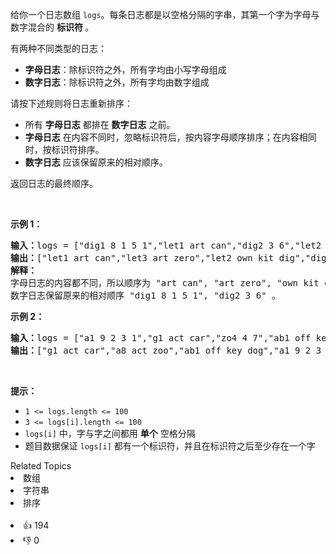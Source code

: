 <p>给你一个日志数组 <code>logs</code>。每条日志都是以空格分隔的字串，其第一个字为字母与数字混合的<em> </em><strong>标识符 </strong>。</p>

<p>有两种不同类型的日志：</p>

<ul> 
 <li><strong>字母日志</strong>：除标识符之外，所有字均由小写字母组成</li> 
 <li><strong>数字日志</strong>：除标识符之外，所有字均由数字组成</li> 
</ul>

<p>请按下述规则将日志重新排序：</p>

<ul> 
 <li>所有 <strong>字母日志</strong> 都排在 <strong>数字日志</strong> 之前。</li> 
 <li><strong>字母日志</strong> 在内容不同时，忽略标识符后，按内容字母顺序排序；在内容相同时，按标识符排序。</li> 
 <li><strong>数字日志</strong> 应该保留原来的相对顺序。</li> 
</ul>

<p>返回日志的最终顺序。</p>

<p>&nbsp;</p>

<p><strong>示例 1：</strong></p>

<pre>
<strong>输入：</strong>logs = ["dig1 8 1 5 1","let1 art can","dig2 3 6","let2 own kit dig","let3 art zero"]
<strong>输出：</strong>["let1 art can","let3 art zero","let2 own kit dig","dig1 8 1 5 1","dig2 3 6"]
<strong>解释：</strong>
字母日志的内容都不同，所以顺序为 "art can", "art zero", "own kit dig" 。
数字日志保留原来的相对顺序 "dig1 8 1 5 1", "dig2 3 6" 。
</pre>

<p><strong>示例 2：</strong></p>

<pre>
<strong>输入：</strong>logs = ["a1 9 2 3 1","g1 act car","zo4 4 7","ab1 off key dog","a8 act zoo"]
<strong>输出：</strong>["g1 act car","a8 act zoo","ab1 off key dog","a1 9 2 3 1","zo4 4 7"]
</pre>

<p>&nbsp;</p>

<p><strong>提示：</strong></p>

<ul> 
 <li><code>1 &lt;= logs.length &lt;= 100</code></li> 
 <li><code>3 &lt;= logs[i].length &lt;= 100</code></li> 
 <li><code>logs[i]</code> 中，字与字之间都用 <strong>单个</strong> 空格分隔</li> 
 <li>题目数据保证 <code>logs[i]</code> 都有一个标识符，并且在标识符之后至少存在一个字</li> 
</ul>

<div><div>Related Topics</div><div><li>数组</li><li>字符串</li><li>排序</li></div></div><br><div><li>👍 194</li><li>👎 0</li></div>